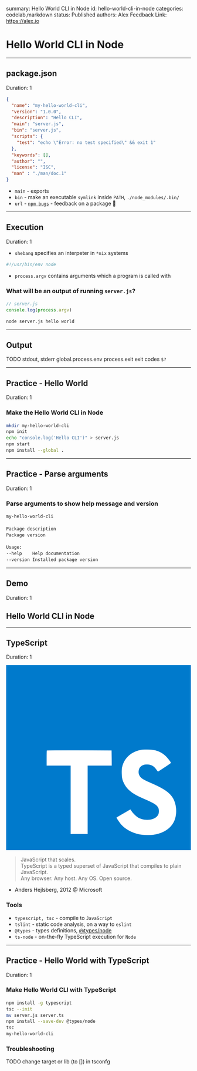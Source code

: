 summary: Hello World CLI in Node
id: hello-world-cli-in-node
categories: codelab,markdown
status: Published 
authors: Alex
Feedback Link: https://alex.io

# Hello World CLI in Node

---

## package.json
Duration: 1

```json
{
  "name": "my-hello-world-cli",
  "version": "1.0.0",
  "description": "Hello CLI",
  "main": "server.js",
  "bin": "server.js",
  "scripts": {
    "test": "echo \"Error: no test specified\" && exit 1"
  },
  "keywords": [],
  "author": "",
  "license": "ISC",
  "man" : "./man/doc.1"
}
```

- `main` - exports
- `bin` - make an executable `symlink` inside `PATH`, `./node_modules/.bin/`
- `url` - [`npm bugs`](https://docs.npmjs.com/files/package.json#bugs) - feedback on a package 🤗

---

## Execution
Duration: 1

- `shebang` specifies an interpeter in `*nix` systems

```js
#!/usr/bin/env node
```

- `process.argv` contains arguments which a program is called with

### What will be an output of running `server.js`?

```javascript
// server.js
console.log(process.argv)
```

```bash
node server.js hello world
```

---

## Output

TODO stdout, stderr
global.process.env
process.exit
exit codes `$?`

---

## Practice - Hello World
Duration: 1

### Make the Hello World CLI in Node

```bash
mkdir my-hello-world-cli
npm init
echo "console.log('Hello CLI')" > server.js
npm start
npm install --global .
```

---

## Practice - Parse arguments
Duration: 1

### Parse arguments to show help message and version

```bash
my-hello-world-cli

Package description
Package version

Usage: 
--help    Help documentation
--version Installed package version
```

---

## Demo 
Duration: 1

## Hello World CLI in Node

---

## TypeScript
Duration: 1

![ts](assets/ts.png)

> JavaScript that scales.  
> TypeScript is a typed superset of JavaScript that compiles to plain JavaScript.  
> Any browser. Any host. Any OS. Open source.

- Anders Hejlsberg, 2012 @ Microsoft

### Tools

- `typescript, tsc` - compile to `JavaScript`
- `tslint` - static code analysis, on a way to `eslint`
- `@types` - types definitions, [@types/node](https://github.com/DefinitelyTyped/DefinitelyTyped/tree/master/types/node)
- `ts-node` - on-the-fly TypeScript execution for `Node`

---

## Practice - Hello World with TypeScript
Duration: 1

### Make Hello World CLI with TypeScript

```bash
npm install -g typescript
tsc --init
mv server.js server.ts
npm install --save-dev @types/node
tsc
my-hello-world-cli
```

### Troubleshooting

TODO change target or lib (to []) in tsconfg
